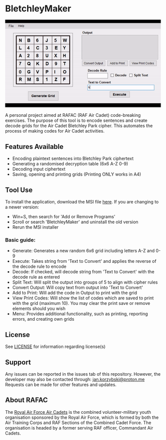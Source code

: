 # BletchleyMaker
![Program Demo](./image.gif)

A personal project aimed at RAFAC (RAF Air Cadet) code-breaking exercises. The purpose of this tool is to encode sentences and create decode grids for the Air Cadet Bletchley Park cipher. This automates the process of making codes for Air Cadet activities.

## Features Available
- Encoding plaintext sentences into Bletchley Park ciphertext
- Generating a randomised decryption table (6x6 A-Z 0-9)
- Decoding input ciphertext
- Saving, opening and printing grids (Printing ONLY works in A4)

## Tool Use
To install the application, download the MSI file [here](https://github.com/shr0m/BletchleyMaker/releases).
If you are changing to a newer version:
- Win+S, then search for 'Add or Remove Programs'
- Scroll or search 'BletchleyMaker' and uninstall the old version
- Rerun the MSI installer

### Basic guide:
- Generate: Generates a new random 6x6 grid including letters A-Z and 0-9
- Execute: Takes string from 'Text to Convert' and applies the reverse of the decode rule to encode
- Decode: If checked, will decode string from 'Text to Convert' with the decode rule as entered
- Split Text: Will split the output into groups of 5 to align with cipher rules
- Convert Output: Will copy text from output into 'Text to Convert'
- Add to Print: Will add the code in Output to print with the grid
- View Print Codes: Will show the list of codes which are saved to print with the grid (maximum 10). You may clear the print save or remove elements should you wish
- Menu: Provides additional functionality, such as printing, reporting errors, and creating own grids

## License
See [LICENSE](./LICENSE) for information regarding license(s)

## Support
Any issues can be reported in the issues tab of this repository. However, the developer may also be contacted through: jan.korzybski@proton.me
Requests can be made for other features and updates.

## About RAFAC
The [Royal Air Force Air Cadets](https://www.raf.mod.uk/aircadets/) is the combined volunteer-military youth organisation sponsored by the Royal Air Force, which is formed by both the Air Training Corps and RAF Sections of the Combined Cadet Force. The organisation is headed by a former serving RAF officer, Commandant Air Cadets.
